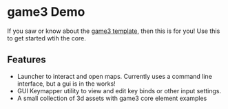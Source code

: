 # game3 Demo  
If you saw or know about the [game3 template](https://github.com/DaedalusMDW/bge_game3_core), then this is for you!  Use this to get started wtih the core.  

## Features  
- Launcher to interact and open maps. Currently uses a command line interface, but a gui is in the works!  
- GUI Keymapper utility to view and edit key binds or other input settings.
- A small collection of 3d assets with game3 core element examples
